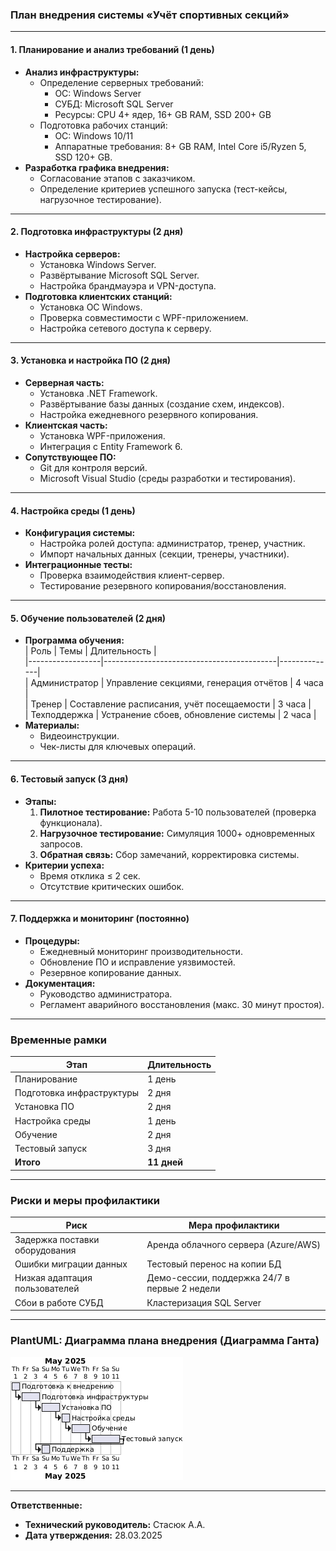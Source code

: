 ### План внедрения системы «Учёт спортивных секций»  

---

#### **1. Планирование и анализ требований (1 день)**  
- **Анализ инфраструктуры:**  
  - Определение серверных требований:  
    - ОС: Windows Server  
    - СУБД: Microsoft SQL Server  
    - Ресурсы: CPU 4+ ядер, 16+ GB RAM, SSD 200+ GB  
  - Подготовка рабочих станций:  
    - ОС: Windows 10/11  
    - Аппаратные требования: 8+ GB RAM, Intel Core i5/Ryzen 5, SSD 120+ GB.  
- **Разработка графика внедрения:**  
  - Согласование этапов с заказчиком.  
  - Определение критериев успешного запуска (тест-кейсы, нагрузочное тестирование).  

---

#### **2. Подготовка инфраструктуры (2 дня)**  
- **Настройка серверов:**  
  - Установка Windows Server.  
  - Развёртывание Microsoft SQL Server.  
  - Настройка брандмауэра и VPN-доступа.  
- **Подготовка клиентских станций:**  
  - Установка ОС Windows.  
  - Проверка совместимости с WPF-приложением.  
  - Настройка сетевого доступа к серверу.  

---

#### **3. Установка и настройка ПО (2 дня)**  
- **Серверная часть:**  
  - Установка .NET Framework.  
  - Развёртывание базы данных (создание схем, индексов).  
  - Настройка ежедневного резервного копирования.  
- **Клиентская часть:**  
  - Установка WPF-приложения.  
  - Интеграция с Entity Framework 6.  
- **Сопутствующее ПО:**  
  - Git для контроля версий.  
  - Microsoft Visual Studio (среды разработки и тестирования).  

---

#### **4. Настройка среды (1 день)**  
- **Конфигурация системы:**  
  - Настройка ролей доступа: администратор, тренер, участник.  
  - Импорт начальных данных (секции, тренеры, участники).  
- **Интеграционные тесты:**  
  - Проверка взаимодействия клиент-сервер.  
  - Тестирование резервного копирования/восстановления.  

---

#### **5. Обучение пользователей (2 дня)**  
- **Программа обучения:**  
  | Роль             | Темы                                      | Длительность |  
  |------------------|-------------------------------------------|--------------|  
  | Администратор    | Управление секциями, генерация отчётов    | 4 часа       |  
  | Тренер           | Составление расписания, учёт посещаемости | 3 часа       |  
  | Техподдержка     | Устранение сбоев, обновление системы      | 2 часа       |  
- **Материалы:**  
  - Видеоинструкции.  
  - Чек-листы для ключевых операций.  

---

#### **6. Тестовый запуск (3 дня)**  
- **Этапы:**  
  1. **Пилотное тестирование:** Работа 5-10 пользователей (проверка функционала).  
  2. **Нагрузочное тестирование:** Симуляция 1000+ одновременных запросов.  
  3. **Обратная связь:** Сбор замечаний, корректировка системы.  
- **Критерии успеха:**  
  - Время отклика ≤ 2 сек.  
  - Отсутствие критических ошибок.  

---

#### **7. Поддержка и мониторинг (постоянно)**  
- **Процедуры:**  
  - Ежедневный мониторинг производительности.  
  - Обновление ПО и исправление уязвимостей.  
  - Резервное копирование данных.  
- **Документация:**  
  - Руководство администратора.  
  - Регламент аварийного восстановления (макс. 30 минут простоя).  

---

### Временные рамки  
| Этап                          | Длительность |  
|-------------------------------|--------------|  
| Планирование                  | 1 день       |  
| Подготовка инфраструктуры     | 2 дня        |  
| Установка ПО                  | 2 дня        |  
| Настройка среды               | 1 день       |  
| Обучение                      | 2 дня        |  
| Тестовый запуск               | 3 дня        |  
| **Итого**                     | **11 дней**  |  

---

### Риски и меры профилактики  
| Риск                          | Мера профилактики                     |  
|-------------------------------|---------------------------------------|  
| Задержка поставки оборудования| Аренда облачного сервера (Azure/AWS)  |  
| Ошибки миграции данных        | Тестовый перенос на копии БД          |  
| Низкая адаптация пользователей| Демо-сессии, поддержка 24/7 в первые 2 недели |  
| Сбои в работе СУБД            | Кластеризация SQL Server              |  

---

### PlantUML: Диаграмма плана внедрения (Диаграмма Ганта)  

![Диаграмма плана внедрения](https://github.com/Aragon1898/SportSectionWPFapp-V2.0/blob/2647f8f4c5c5efb837634c0b5cc72c5d527205aa/%D0%94%D0%BE%D0%BA%D1%83%D0%BC%D0%B5%D0%BD%D1%82%D0%B0%D1%86%D0%B8%D1%8F/%D0%94%D0%B8%D0%B0%D0%B3%D1%80%D0%B0%D0%BC%D0%BC%D1%8B/%D0%9F%D0%BB%D0%B0%D0%BD%20%D0%B2%D0%BD%D0%B5%D0%B4%D1%80%D0%B5%D0%BD%D0%B8%D1%8F%20(%D0%B4%D0%B8%D0%B0%D0%B3%D1%80%D0%B0%D0%BC%D0%BC%D0%B0).png)

---

**Ответственные:**  
- **Технический руководитель:** Стасюк А.А.  
- **Дата утверждения:** 28.03.2025